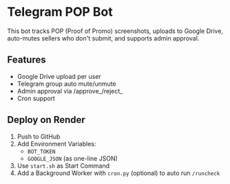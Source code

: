 # Telegram POP Bot

This bot tracks POP (Proof of Promo) screenshots, uploads to Google Drive, auto-mutes sellers who don't submit, and supports admin approval.

## Features
- Google Drive upload per user
- Telegram group auto mute/unmute
- Admin approval via /approve_/reject_
- Cron support

## Deploy on Render
1. Push to GitHub
2. Add Environment Variables:
   - `BOT_TOKEN`
   - `GOOGLE_JSON` (as one-line JSON)
3. Use `start.sh` as Start Command
4. Add a Background Worker with `cron.py` (optional) to auto run `/runcheck`

